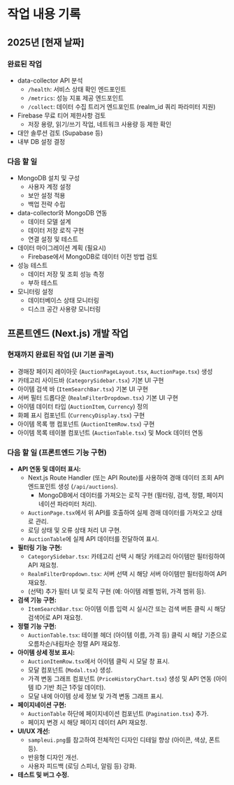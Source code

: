 # 작업 내용 기록

## 2025년 [현재 날짜]

### 완료된 작업
- data-collector API 분석
  - `/health`: 서비스 상태 확인 엔드포인트
  - `/metrics`: 성능 지표 제공 엔드포인트
  - `/collect`: 데이터 수집 트리거 엔드포인트 (realm_id 쿼리 파라미터 지원)
- Firebase 무료 티어 제한사항 검토
  - 저장 용량, 읽기/쓰기 작업, 네트워크 사용량 등 제한 확인
- 대안 솔루션 검토 (Supabase 등)
- 내부 DB 설정 결정

### 다음 할 일
- MongoDB 설치 및 구성
  - 사용자 계정 설정
  - 보안 설정 적용
  - 백업 전략 수립
- data-collector와 MongoDB 연동
  - 데이터 모델 설계
  - 데이터 저장 로직 구현
  - 연결 설정 및 테스트
- 데이터 마이그레이션 계획 (필요시)
  - Firebase에서 MongoDB로 데이터 이전 방법 검토
- 성능 테스트
  - 데이터 저장 및 조회 성능 측정
  - 부하 테스트
- 모니터링 설정
  - 데이터베이스 상태 모니터링
  - 디스크 공간 사용량 모니터링

## 프론트엔드 (Next.js) 개발 작업

### 현재까지 완료된 작업 (UI 기본 골격)
- 경매장 페이지 레이아웃 (`AuctionPageLayout.tsx`, `AuctionPage.tsx`) 생성
- 카테고리 사이드바 (`CategorySidebar.tsx`) 기본 UI 구현
- 아이템 검색 바 (`ItemSearchBar.tsx`) 기본 UI 구현
- 서버 필터 드롭다운 (`RealmFilterDropdown.tsx`) 기본 UI 구현
- 아이템 데이터 타입 (`AuctionItem`, `Currency`) 정의
- 화폐 표시 컴포넌트 (`CurrencyDisplay.tsx`) 구현
- 아이템 목록 행 컴포넌트 (`AuctionItemRow.tsx`) 구현
- 아이템 목록 테이블 컴포넌트 (`AuctionTable.tsx`) 및 Mock 데이터 연동

### 다음 할 일 (프론트엔드 기능 구현)
- **API 연동 및 데이터 표시:**
  - Next.js Route Handler (또는 API Route)를 사용하여 경매 데이터 조회 API 엔드포인트 생성 (`/api/auctions`).
    - MongoDB에서 데이터를 가져오는 로직 구현 (필터링, 검색, 정렬, 페이지네이션 파라미터 처리).
  - `AuctionPage.tsx`에서 위 API를 호출하여 실제 경매 데이터를 가져오고 상태로 관리.
  - 로딩 상태 및 오류 상태 처리 UI 구현.
  - `AuctionTable`에 실제 API 데이터를 전달하여 표시.
- **필터링 기능 구현:**
  - `CategorySidebar.tsx`: 카테고리 선택 시 해당 카테고리 아이템만 필터링하여 API 재요청.
  - `RealmFilterDropdown.tsx`: 서버 선택 시 해당 서버 아이템만 필터링하여 API 재요청.
  - (선택) 추가 필터 UI 및 로직 구현 (예: 아이템 레벨 범위, 가격 범위 등).
- **검색 기능 구현:**
  - `ItemSearchBar.tsx`: 아이템 이름 입력 시 실시간 또는 검색 버튼 클릭 시 해당 검색어로 API 재요청.
- **정렬 기능 구현:**
  - `AuctionTable.tsx`: 테이블 헤더 (아이템 이름, 가격 등) 클릭 시 해당 기준으로 오름차순/내림차순 정렬 API 재요청.
- **아이템 상세 정보 표시:**
  - `AuctionItemRow.tsx`에서 아이템 클릭 시 모달 창 표시.
  - 모달 컴포넌트 (`Modal.tsx`) 생성.
  - 가격 변동 그래프 컴포넌트 (`PriceHistoryChart.tsx`) 생성 및 API 연동 (아이템 ID 기반 최근 1주일 데이터).
  - 모달 내에 아이템 상세 정보 및 가격 변동 그래프 표시.
- **페이지네이션 구현:**
  - `AuctionTable` 하단에 페이지네이션 컴포넌트 (`Pagination.tsx`) 추가.
  - 페이지 변경 시 해당 페이지 데이터 API 재요청.
- **UI/UX 개선:**
  - `sampleui.png`를 참고하여 전체적인 디자인 디테일 향상 (아이콘, 색상, 폰트 등).
  - 반응형 디자인 개선.
  - 사용자 피드백 (로딩 스피너, 알림 등) 강화.
- **테스트 및 버그 수정.** 